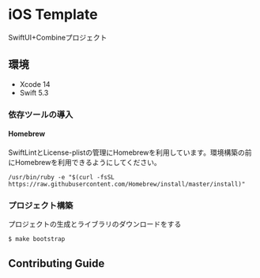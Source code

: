# iOS Template
SwiftUI+Combineプロジェクト

## 環境
- Xcode 14
- Swift 5.3

### 依存ツールの導入
#### Homebrew
SwiftLintとLicense-plistの管理にHomebrewを利用しています。環境構築の前にHomebrewを利用できるようにしてください。

```
/usr/bin/ruby -e "$(curl -fsSL https://raw.githubusercontent.com/Homebrew/install/master/install)"
```

### プロジェクト構築
プロジェクトの生成とライブラリのダウンロードをする

```
$ make bootstrap 
```

## Contributing Guide